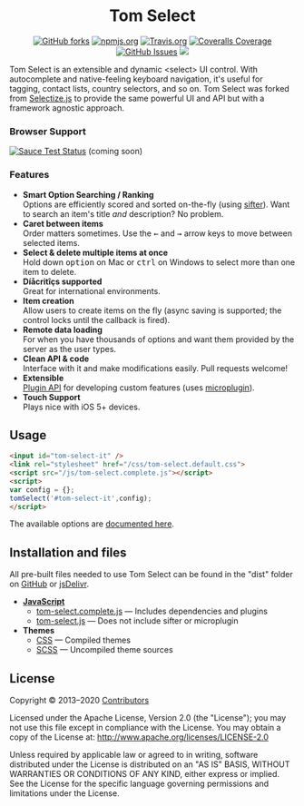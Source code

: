 <p align="center">
<h1 align="center">Tom Select</h1>
</p>

<p align="center">
<a href="https://github.com/orchidjs/tom-select" class="m-1 d-inline-block"><img alt="GitHub forks" src="https://img.shields.io/github/forks/orchidjs/tom-select?label=Github%20forks&style=&color=007ec6"></a>
<a href="https://www.npmjs.com/package/tom-select" class="m-1 d-inline-block"><img alt="npmjs.org" src="https://img.shields.io/npm/v/tom-select.svg?style=&color=007ec6"></a>
<a href="https://travis-ci.org/orchidjs/tom-select" class="m-1 d-inline-block"><img alt="Travis.org" src="https://img.shields.io/travis/orchidjs/tom-select?style="></a>
<a href="https://coveralls.io/github/orchidjs/tom-select" class="m-1 d-inline-block"><img alt="Coveralls Coverage" src="https://img.shields.io/coveralls/github/orchidjs/tom-select?color=4c1&style="></a>
<a href="https://github.com/orchidjs/tom-select/issues" class="m-1 d-inline-block"><img alt="GitHub Issues" src="https://img.shields.io/github/issues/orchidjs/tom-select?style="></a>
<a href="https://automate.browserstack.com/public-build/QXZ2Z2JUaUlSV2REcHRZYzIzQThxemRnNXNQZ0c3Lzh3d01FWE4vSk1oMD0tLVFFTGlUdmxaMWNIL3hCTUJXZk1qanc9PQ==--f7c82c941ca5c14a22f826b97bc02da17c071d5e"><img src='https://automate.browserstack.com/badge.svg?badge_key=QXZ2Z2JUaUlSV2REcHRZYzIzQThxemRnNXNQZ0c3Lzh3d01FWE4vSk1oMD0tLVFFTGlUdmxaMWNIL3hCTUJXZk1qanc9PQ==--f7c82c941ca5c14a22f826b97bc02da17c071d5e'/></a></p>


Tom Select is an extensible and dynamic &lt;select&gt; UI control.
With autocomplete and native-feeling keyboard navigation, it's useful for tagging, contact lists, country selectors, and so on.
Tom Select was forked from [Selectize.js](https://tom-select.js.org/docs/selectize.js/) to provide the same powerful UI and API but with a framework agnostic approach.

### Browser Support

[![Sauce Test Status](https://saucelabs.com/browser-matrix/tom-select.svg)](https://saucelabs.com/u/tom-select) (coming soon)

### Features

- **Smart Option Searching / Ranking**<br>Options are efficiently scored and sorted on-the-fly (using [sifter](https://github.com/brianreavis/sifter.js)). Want to search an item's title *and* description? No problem.
- **Caret between items**<br>Order matters sometimes. Use the <kbd>&larr;</kbd> and <kbd>&rarr;</kbd> arrow keys to move between selected items.</li>
- **Select &amp; delete multiple items at once**<br>Hold down <kbd>option</kbd> on Mac or <kbd>ctrl</kbd> on Windows to select more than one item to delete.
- **Díåcritîçs supported**<br>Great for international environments.
- **Item creation**<br>Allow users to create items on the fly (async saving is supported; the control locks until the callback is fired).
- **Remote data loading**<br>For when you have thousands of options and want them provided by the server as the user types.
- **Clean API &amp; code**<br>Interface with it and make modifications easily. Pull requests welcome!
- **Extensible**<br> [Plugin API](https://tom-select.js.org/docs/plugins/) for developing custom features (uses [microplugin](https://github.com/brianreavis/microplugin.js)).
- **Touch Support**<br> Plays nice with iOS 5+ devices.

## Usage

```html
<input id="tom-select-it" />
<link rel="stylesheet" href="/css/tom-select.default.css">
<script src="/js/tom-select.complete.js"></script>
<script>
var config = {};
tomSelect('#tom-select-it',config);
</script>
```

The available options are [documented here](https://tom-select.js.org/docs).


## Installation and files

All pre-built files needed to use Tom Select can be found in the "dist" folder on [GitHub](https://github.com/orchidjs/tom-select/tree/master/dist) or [jsDelivr](https://www.jsdelivr.com/package/npm/tom-select?path=dist).

<!--and at [cdnjs](https://cdnjs.com/libraries/selectize.js). -->


- [**JavaScript**](https://github.com/orchidjs/tom-select/tree/master/dist/js)
	- [tom-select.complete.js](https://github.com/orchidjs/tom-select/tree/master/dist/js/tom-select.complete.js) — Includes dependencies and plugins
	- [tom-select.js](https://github.com/orchidjs/tom-select/tree/master/dist/js/tom-select.js) — Does not include sifter or microplugin
- **Themes**
	- [CSS](https://github.com/orchidjs/tom-select/tree/master/dist/css) — Compiled themes
	- [SCSS](https://github.com/orchidjs/tom-select/tree/master/dist/scss) — Uncompiled theme sources

## License

Copyright &copy; 2013–2020 [Contributors](https://github.com/orchidjs/tom-select/graphs/contributors)

Licensed under the Apache License, Version 2.0 (the "License"); you may not use this file except in compliance with the License. You may obtain a copy of the License at: http://www.apache.org/licenses/LICENSE-2.0

Unless required by applicable law or agreed to in writing, software distributed under the License is distributed on an "AS IS" BASIS, WITHOUT WARRANTIES OR CONDITIONS OF ANY KIND, either express or implied. See the License for the specific language governing permissions and limitations under the License.
